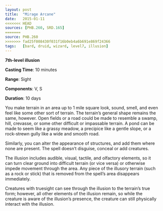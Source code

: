 ```yaml
---
layout: post
title:  "Mirage Arcane"
date:   2015-01-11
<<<<<<< HEAD
sources: [PHB.260, SRD.165]
=======
source: PHB.260
>>>>>>> fad25f008430f031f16b0eb4a6b691e869f24366
tags:   [bard, druid, wizard, level7, illusion]
---
```


**7th-level illusion**

**Casting Time**: 10 minutes

**Range**: Sight

**Components**: V, S

**Duration**: 10 days

You make terrain in an area up to 1 mile square look, sound, smell, and even feel like some other sort of terrain. The terrain’s general shape remains the same, however. Open fields or a road could be made to resemble a swamp, hill, crevasse, or some other difficult or impassable terrain. A pond can be made to seem like a grassy meadow, a precipice like a gentle slope, or a rock-strewn gully like a wide and smooth road.

Similarly, you can alter the appearance of structures, and add them where none are present. The spell doesn’t disguise, conceal or add creatures.

The illusion includes audible, visual, tactile, and olfactory elements, so it can turn clear ground into difficult terrain (or vice versa) or otherwise impede movement through the area. Any piece of the illusory terrain (such as a rock or stick) that is removed from the spell’s area disappears immediately.

Creatures with truesight can see through the illusion to the terrain’s true form; however, all other elements of the illusion remain, so while the creature is aware of the illusion’s presence, the creature can still physically interact with the illusion.
